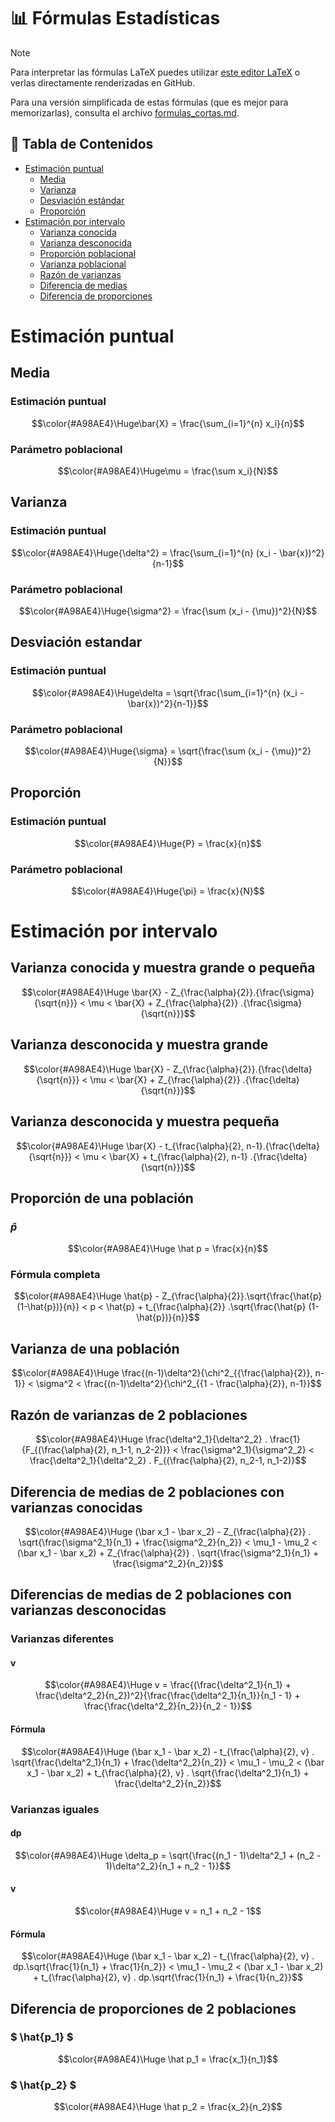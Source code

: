 # 📊 Fórmulas Estadísticas

> [!NOTE]
> Para interpretar las fórmulas LaTeX puedes utilizar [este editor LaTeX](https://latexeditor.lagrida.com/) o verlas directamente renderizadas en GitHub.
>
> Para una versión simplificada de estas fórmulas (que es mejor para memorizarlas), consulta el archivo [formulas_cortas.md](formulas_cortas.md).

## 📑 Tabla de Contenidos
- [Estimación puntual](#estimación-puntual)
  - [Media](#media)
  - [Varianza](#varianza)
  - [Desviación estándar](#desviación-estandar)
  - [Proporción](#proporción)
- [Estimación por intervalo](#estimación-por-intervalo)
  - [Varianza conocida](#varianza-conocida-y-muestra-grande-o-pequeña)
  - [Varianza desconocida](#varianza-desconocida-y-muestra-grande)
  - [Proporción poblacional](#proporción-de-una-población)
  - [Varianza poblacional](#varianza-de-una-población)
  - [Razón de varianzas](#razón-de-varianzas-de-2-poblaciones)
  - [Diferencia de medias](#diferencia-de-medias-de-2-poblaciones-con-varianzas-conocidas)
  - [Diferencia de proporciones](#diferencia-de-proporciones-de-2-poblaciones)

# Estimación puntual

## Media

### Estimación puntual

```math
\color{#A98AE4}\Huge\bar{X} = \frac{\sum_{i=1}^{n} x_i}{n}
```

### Parámetro poblacional

```math
\color{#A98AE4}\Huge\mu = \frac{\sum x_i}{N}
```

## Varianza

### Estimación puntual

```math
\color{#A98AE4}\Huge{\delta^2} = \frac{\sum_{i=1}^{n} (x_i - \bar{x})^2}{n-1}
```

### Parámetro poblacional

```math
\color{#A98AE4}\Huge{\sigma^2} = \frac{\sum (x_i - {\mu})^2}{N}
```

## Desviación estandar

### Estimación puntual

```math
\color{#A98AE4}\Huge\delta = \sqrt{\frac{\sum_{i=1}^{n} (x_i - \bar{x})^2}{n-1}}
```

### Parámetro poblacional

```math
\color{#A98AE4}\Huge{\sigma} = \sqrt{\frac{\sum (x_i - {\mu})^2}{N}}
```

## Proporción

### Estimación puntual

```math
\color{#A98AE4}\Huge{P} = \frac{x}{n}
```

### Parámetro poblacional

```math
\color{#A98AE4}\Huge{\pi} = \frac{x}{N}
```

# Estimación por intervalo

## Varianza conocida y muestra grande o pequeña

```math
\color{#A98AE4}\Huge \bar{X} - Z_{\frac{\alpha}{2}}.{\frac{\sigma}{\sqrt{n}}} < \mu < \bar{X} + Z_{\frac{\alpha}{2}} .{\frac{\sigma}{\sqrt{n}}}
```

## Varianza desconocida y muestra grande

```math
\color{#A98AE4}\Huge \bar{X} - Z_{\frac{\alpha}{2}}.{\frac{\delta}{\sqrt{n}}} < \mu < \bar{X} + Z_{\frac{\alpha}{2}} .{\frac{\delta}{\sqrt{n}}}
```

## Varianza desconocida y muestra pequeña

```math
\color{#A98AE4}\Huge \bar{X} - t_{\frac{\alpha}{2}, n-1}.{\frac{\delta}{\sqrt{n}}} < \mu < \bar{X} + t_{\frac{\alpha}{2}, n-1} .{\frac{\delta}{\sqrt{n}}}
```

## Proporción de una población

### $` \hat{p} `$

```math
\color{#A98AE4}\Huge \hat p = \frac{x}{n}
```

### Fórmula completa

```math
\color{#A98AE4}\Huge \hat{p} - Z_{\frac{\alpha}{2}}.\sqrt{\frac{\hat{p} (1-\hat{p})}{n}} < p < \hat{p} + t_{\frac{\alpha}{2}} .\sqrt{\frac{\hat{p} (1-\hat{p})}{n}}
```

## Varianza de una población

```math
\color{#A98AE4}\Huge \frac{(n-1)\delta^2}{\chi^2_{{\frac{\alpha}{2}}, n-1}} < \sigma^2 < \frac{(n-1)\delta^2}{\chi^2_{{1 - \frac{\alpha}{2}}, n-1}}
```

## Razón de varianzas de 2 poblaciones

```math
\color{#A98AE4}\Huge \frac{\delta^2_1}{\delta^2_2} . \frac{1}{F_{(\frac{\alpha}{2}, n_1-1, n_2-2)}} < \frac{\sigma^2_1}{\sigma^2_2} < \frac{\delta^2_1}{\delta^2_2} . F_{(\frac{\alpha}{2}, n_2-1, n_1-2)}
```

## Diferencia de medias de 2 poblaciones con varianzas conocidas

```math
\color{#A98AE4}\Huge (\bar x_1 - \bar x_2) - Z_{\frac{\alpha}{2}} . \sqrt{\frac{\sigma^2_1}{n_1} + \frac{\sigma^2_2}{n_2}} < \mu_1 - \mu_2 < (\bar x_1 - \bar x_2) + Z_{\frac{\alpha}{2}} . \sqrt{\frac{\sigma^2_1}{n_1} + \frac{\sigma^2_2}{n_2}}
```

## Diferencias de medias de 2 poblaciones con varianzas desconocidas

### Varianzas diferentes

#### v

```math
\color{#A98AE4}\Huge v = \frac{(\frac{\delta^2_1}{n_1} + \frac{\delta^2_2}{n_2})^2}{\frac{\frac{\delta^2_1}{n_1}}{n_1 - 1} + \frac{\frac{\delta^2_2}{n_2}}{n_2 - 1}}
```

#### Fórmula

```math
\color{#A98AE4}\Huge (\bar x_1 - \bar x_2) - t_{\frac{\alpha}{2}, v} . \sqrt{\frac{\delta^2_1}{n_1} + \frac{\delta^2_2}{n_2}} < \mu_1 - \mu_2 < (\bar x_1 - \bar x_2) + t_{\frac{\alpha}{2}, v} . \sqrt{\frac{\delta^2_1}{n_1} + \frac{\delta^2_2}{n_2}}
```

### Varianzas iguales

#### dp

```math
\color{#A98AE4}\Huge \delta_p = \sqrt{\frac{(n_1 - 1)\delta^2_1 + (n_2 - 1)\delta^2_2}{n_1 + n_2 - 1}}
```

#### v

```math
\color{#A98AE4}\Huge v = n_1 + n_2 - 1
```

#### Fórmula

```math
\color{#A98AE4}\Huge (\bar x_1 - \bar x_2) - t_{\frac{\alpha}{2}, v} . dp.\sqrt{\frac{1}{n_1} + \frac{1}{n_2}} < \mu_1 - \mu_2 < (\bar x_1 - \bar x_2) + t_{\frac{\alpha}{2}, v} . dp.\sqrt{\frac{1}{n_1} + \frac{1}{n_2}}
```

## Diferencia de proporciones de 2 poblaciones

### $` \hat{p_1} `$

```math
\color{#A98AE4}\Huge \hat p_1 = \frac{x_1}{n_1}
```

### $` \hat{p_2} `$

```math
\color{#A98AE4}\Huge \hat p_2 = \frac{x_2}{n_2}
```
